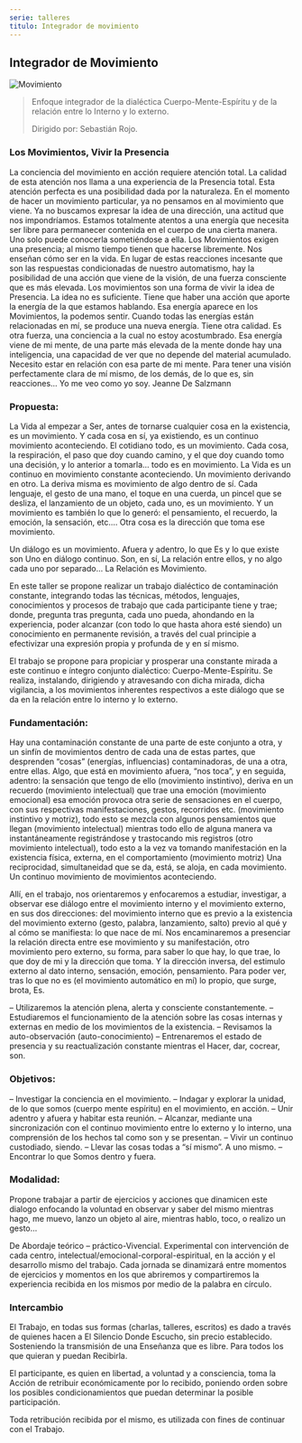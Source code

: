 ```yaml
---
serie: talleres
titulo: Integrador de movimiento
---
```


## Integrador de Movimiento

![Movimiento](/img/integrador-de-movimineto.webp)

>Enfoque integrador de la dialéctica Cuerpo-Mente-Espíritu y de la relación entre lo Interno y lo externo.
>
> Dirigido por: Sebastián Rojo.


### Los Movimientos, Vivir la Presencia

La conciencia del movimiento en acción requiere atención total. La calidad de esta
atención nos llama a una experiencia de la Presencia total. Esta atención perfecta
es una posibilidad dada por la naturaleza. En el momento de hacer un movimiento
particular, ya no pensamos en al movimiento que viene. Ya no buscamos expresar
la idea de una dirección, una actitud que nos impondríamos. Estamos totalmente
atentos a una energía que necesita ser libre para permanecer contenida en el
cuerpo de una cierta manera. Uno solo puede conocerla sometiéndose a ella.
Los Movimientos exigen una presencia; al mismo tiempo tienen que hacerse
libremente. Nos enseñan cómo ser en la vida. En lugar de estas reacciones
incesante que son las respuestas condicionadas de nuestro automatismo, hay la
posibilidad de una acción que viene de la visión, de una fuerza consciente que es
más elevada. Los movimientos son una forma de vivir la idea de Presencia. La idea
no es suficiente. Tiene que haber una acción que aporte la energía de la que
estamos hablando. Esa energía aparece en los Movimientos, la podemos sentir.
Cuando todas las energías están relacionadas en mí, se produce una nueva
energía. Tiene otra calidad. Es otra fuerza, una conciencia a la cual no estoy
acostumbrado. Esa energía viene de mi mente, de una parte más elevada de la
mente donde hay una inteligencia, una capacidad de ver que no depende del
material acumulado. Necesito estar en relación con esa parte de mi mente. Para
tener una visión perfectamente clara de mí mismo, de los demás, de lo que es, sin
reacciones… Yo me veo como yo soy.
Jeanne De Salzmann

### Propuesta:

La Vida al empezar a Ser, antes de tornarse cualquier cosa en la existencia, es un
movimiento. Y cada cosa en sí, ya existiendo, es un continuo movimiento aconteciendo.
El cotidiano todo, es un movimiento. Cada cosa, la respiración, el paso que doy cuando camino, y el que doy cuando tomo una decisión, y lo anterior a tomarla… todo es en movimiento.
La Vida es un continuo en movimiento constante aconteciendo. Un movimiento derivando en otro. La deriva misma es movimiento de algo dentro de sí.
Cada lenguaje, el gesto de una mano, el toque en una cuerda, un pincel que se desliza, el lanzamiento de un objeto, cada uno, es un movimiento. Y un movimiento es también lo que lo generó: el pensamiento, el recuerdo, la emoción, la sensación, etc.…
Otra cosa es la dirección que toma ese movimiento.

Un diálogo es un movimiento. Afuera y adentro, lo que Es y lo que existe son Uno en diálogo continuo. Son, en sí, La relación entre ellos, y no algo cada uno por separado… La Relación es Movimiento.

En este taller se propone realizar un trabajo dialéctico de contaminación constante,
integrando todas las técnicas, métodos, lenguajes, conocimientos y procesos de trabajo que cada participante tiene y trae; donde, pregunta tras pregunta, cada uno pueda, ahondando en la experiencia, poder alcanzar (con todo lo que hasta ahora esté siendo) un conocimiento en permanente revisión, a través del cual principie a efectivizar una expresión propia y profunda de y en sí mismo.

El trabajo se propone para propiciar y prosperar una constante mirada a este continuo e íntegro conjunto dialéctico: Cuerpo-Mente-Espíritu. Se realiza, instalando, dirigiendo y atravesando con dicha mirada, dicha vigilancia, a los movimientos inherentes respectivos a este diálogo que se da en la relación entre lo interno y lo externo.

### Fundamentación:

Hay una contaminación constante de una parte de este conjunto a otra, y un sinfín de movimientos dentro de cada una de estas partes, que desprenden “cosas” (energías, influencias) contaminadoras, de una a otra, entre ellas.
Algo, que está en movimiento afuera, “nos toca”, y en seguida, adentro: la sensación que tengo de ello (movimiento instintivo), deriva en un recuerdo (movimiento intelectual) que trae una emoción (movimiento emocional) esa emoción provoca otra serie de sensaciones en el cuerpo, con sus respectivas manifestaciones, gestos, recorridos etc. (movimiento instintivo y motriz), todo esto se mezcla con algunos pensamientos que llegan (movimiento intelectual) mientras todo ello de alguna manera va instantáneamente registrándose y trastocando mis registros (otro movimiento intelectual), todo esto a la vez va tomando manifestación en la existencia física, externa, en el comportamiento (movimiento motriz)
Una reciprocidad, simultaneidad que se da, está, se aloja, en cada movimiento.
Un continuo movimiento de movimientos aconteciendo.

Allí, en el trabajo, nos orientaremos y enfocaremos a estudiar, investigar, a observar ese diálogo entre el movimiento interno y el movimiento externo, en sus dos direcciones: del movimiento interno que es previo a la existencia del movimiento externo (gesto, palabra, lanzamiento, salto) previo al qué y al cómo se manifiesta: lo que nace de mí. Nos encaminaremos a presenciar la relación directa entre ese movimiento y su manifestación, otro movimiento pero externo, su forma, para saber lo que hay, lo que trae, lo que doy de mi y la dirección que toma. Y la dirección inversa, del estimulo externo al dato interno, sensación, emoción, pensamiento.
Para poder ver, tras lo que no es (el movimiento automático en mí) lo propio, que surge, brota, Es.

– Utilizaremos la atención plena, alerta y consciente constantemente. – Estudiaremos el funcionamiento de la atención sobre las cosas internas y externas en medio de los movimientos de la existencia.
– Revisamos la auto-observación (auto-conocimiento)
– Entrenaremos el estado de presencia y su reactualización constante mientras el
Hacer, dar, cocrear, son.

### Objetivos:

– Investigar la conciencia en el movimiento.
– Indagar y explorar la unidad, de lo que somos (cuerpo mente espíritu) en el
movimiento, en acción.
– Unir adentro y afuera y habitar esta reunión.
– Alcanzar, mediante una sincronización con el continuo movimiento entre lo externo y lo interno, una comprensión de los hechos tal como son y se presentan.
– Vivir un continuo custodiado, siendo.
– Llevar las cosas todas a “sí mismo”. A uno mismo.
– Encontrar lo que Somos dentro y fuera.

### Modalidad:

Propone trabajar a partir de ejercicios y acciones que dinamicen este dialogo enfocando la voluntad en observar y saber del mismo mientras hago, me muevo, lanzo un objeto al aire, mientras hablo, toco, o realizo un gesto…

De Abordaje teórico – práctico-Vivencial. Experimental con intervención de cada centro, intelectual/emocional-corporal-espiritual, en la acción y el desarrollo mismo del trabajo. Cada jornada se dinamizará entre momentos de ejercicios y momentos en los que abriremos y compartiremos la experiencia recibida en los mismos por medio de la palabra en círculo.

### Intercambio

El Trabajo, en todas sus formas (charlas, talleres, escritos) es dado a través de quienes hacen a El Silencio Donde Escucho, sin precio establecido. Sosteniendo la transmisión de una Enseñanza que es libre. Para todos los que quieran y puedan Recibirla.

El participante, es quien en libertad, a voluntad y a consciencia, toma la Acción de retribuir económicamente por lo recibido, poniendo orden sobre los posibles condicionamientos que puedan determinar la posible participación.

Toda retribución recibida por el mismo, es utilizada con fines de continuar con el Trabajo.
